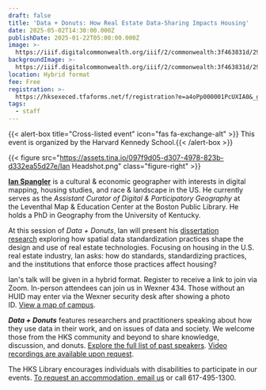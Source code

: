 ```yaml
---
draft: false
title: 'Data + Donuts: How Real Estate Data-Sharing Impacts Housing'
date: 2025-05-02T14:30:00.000Z
publishDate: 2025-01-22T05:00:00.000Z
image: >-
  https://iiif.digitalcommonwealth.org/iiif/2/commonwealth:3f463831d/2970,507,9508,6662/1200,/0/default.jpg
backgroundImage: >-
  https://iiif.digitalcommonwealth.org/iiif/2/commonwealth:3f463831d/2970,507,9508,6662/1200,/0/default.jpg
location: Hybrid format
fee: Free
registration: >-
  https://hksexeced.tfaforms.net/f/registration?e=a4oPp000001PcUXIA0&_gl=1*11gym2u*_gcl_au*MTk1NzM0OTEzNC4xNzM2NDUxMjE4*_ga*MTcyMjczMDk4NC4xNzM2NDUxMjE4*_ga_72NC9RC7VN*MTczNzU4MDgxNy4xLjEuMTczNzU4MDk3Ny4yMC4wLjU3NTk5MzkyMA..
tags:
  - staff
---
```


{{< alert-box title="Cross-listed event" icon="fas fa-exchange-alt" >}} This event is organized by the Harvard Kennedy School.{{< /alert-box >}}

{{< figure src="https://assets.tina.io/097f9d05-d307-4978-823b-d332ea55d27e/Ian Headshot.png" class="figure-right" >}}

**[Ian Spangler](https://itspangler.com/)** is a cultural & economic geographer with interests in digital mapping, housing studies, and race & landscape in the US. He currently serves as the *Assistant Curator of Digital & Participatory Geography* at the Leventhal Map & Education Center at the Boston Public Library. He holds a PhD in Geography from the University of Kentucky.

At this session of *Data + Donuts*, Ian will present his [dissertation research](https://itspangler.com/research/platform-real-estate/) exploring how spatial data standardization practices shape the design and use of real estate technologies. Focusing on housing in the U.S. real estate industry, Ian asks: how do standards, standardizing practices, and the institutions that enforce those practices affect housing?

Ian's talk will be given in a hybrid format. Register to receive a link to join via Zoom. In-person attendees can join us in Wexner 434. Those without an HUID may enter via the Wexner security desk after showing a photo ID. [View a map of campus](https://www.hks.harvard.edu/more/contact-us#maps-directions).

***Data + Donuts*** features researchers and practitioners speaking about how they use data in their work, and on issues of data and society. We welcome those from the HKS community and beyond to share knowledge, discussion, and donuts. [Explore the full list of past speakers](https://www.hks.harvard.edu/faculty-research/library-knowledge-services/research-services-resources/data-services#past-data---donuts-speakers). [Video recordings are available upon request](mailto:alessandra_seiter@hks.harvard.edu).

The HKS Library encourages individuals with disabilities to participate in our events. [To request an accommodation, email us](mailto:library_research@hks.harvard.edu) or call 617-495-1300.
